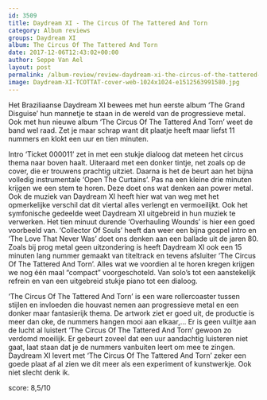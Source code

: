 ```yaml
---
id: 3509
title: Daydream XI - The Circus Of The Tattered And Torn
category: Album reviews
groups: Daydream XI
album: The Circus Of The Tattered And Torn
date: 2017-12-06T12:43:02+00:00
author: Seppe Van Ael
layout: post
permalink: /album-review/review-daydream-xi-the-circus-of-the-tattered-and-torn/
image: Daydream-XI-TCOTTAT-cover-web-1024x1024-e1512563991580.jpg
---
```

Het Braziliaanse Daydream XI bewees met hun eerste album ‘The Grand Disguise’ hun mannetje te staan in de wereld van de progressieve metal. Ook met hun nieuwe album ‘The Circus Of The Tattered And Torn’ weet de band wel raad. Zet je maar schrap want dit plaatje heeft maar liefst 11 nummers en klokt een uur en tien minuten.

Intro ‘Ticket 000011’ zet in met een stukje dialoog dat meteen het circus thema naar boven haalt. Uiteraard met een donker tintje, net zoals op de cover, die er trouwens prachtig uitziet. Daarna is het de beurt aan het bijna volledig instrumentale ‘Open The Curtains’. Pas na een kleine drie minuten krijgen we een stem te horen. Deze doet ons wat denken aan power metal. Ook de muziek van Daydream XI heeft hier wat van weg met het opmerkelijke verschil dat dit viertal alles verlengt en vermoeilijkt. Ook het symfonische gedeelde weet Daydream XI uitgebreid in hun muziek te verwerken. Het tien minuut durende ‘Overhauling Wounds’ is hier een goed voorbeeld van. ‘Collector Of Souls’ heeft dan weer een bijna gospel intro en ‘The Love That Never Was’ doet ons denken aan een ballade uit de jaren 80. Zoals bij prog metal geen uitzondering is heeft Daydream XI ook een 15 minuten lang nummer gemaakt van titeltrack en tevens afsluiter ‘The Circus Of The Tattered And Torn’. Alles wat we voordien al te horen kregen krijgen we nog één maal “compact” voorgeschoteld. Van solo’s tot een aanstekelijk refrein en van een uitgebreid stukje piano tot een dialoog.

‘The Circus Of The Tattered And Torn’ is een ware rollercoaster tussen stijlen en invloeden die houvast nemen aan progressieve metal en een donker maar fantasierijk thema. De artwork ziet er goed uit, de productie is meer dan oke, de nummers hangen mooi aan elkaar,… Er is geen vuiltje aan de lucht al luistert ‘The Circus Of The Tattered And Torn’ gewoon zo verdomd moeilijk. Er gebeurt zoveel dat een uur aandachtig luisteren niet gaat, laat staan dat je de nummers vanbuiten leert om mee te zingen. Daydream XI levert met ‘The Circus Of The Tattered And Torn’ zeker een goede plaat af al zien we dit meer als een experiment of kunstwerkje. Ook niet slecht denk ik.

score: 8,5/10
